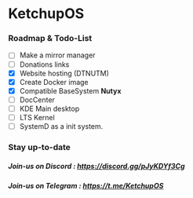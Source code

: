 # KetchupOS

### Roadmap & Todo-List
- [ ]  Make a mirror manager
- [ ]  Donations links
- [x]  Website hosting (DTNUTM)
- [x]  Create Docker image
- [x]  Compatible BaseSystem **Nutyx**
- [ ]  DocCenter
- [ ]  KDE Main desktop
- [ ]  LTS Kernel
- [ ]  SystemD as a init system.

### Stay up-to-date  

##### Join-us on Discord : https://discord.gg/pJyKDYf3Cg
##### Join-us on Telegram : https://t.me/KetchupOS
